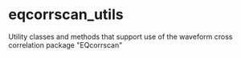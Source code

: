 # eqcorrscan_utils
Utility classes and methods that support use of the waveform cross correlation package "EQcorrscan"
